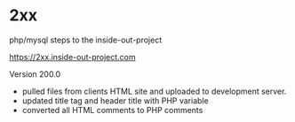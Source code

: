 # 2xx
php/mysql steps to the inside-out-project

https://2xx.inside-out-project.com


Version 200.0 
- pulled files from clients HTML site and uploaded to development server.
- updated title tag and header title with PHP variable
- converted all HTML comments to PHP comments
